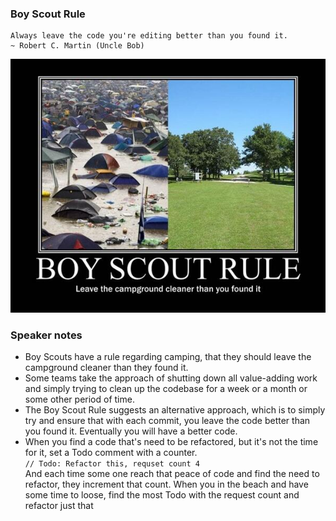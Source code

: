 ### Boy Scout Rule
    Always leave the code you're editing better than you found it. 
    ~ Robert C. Martin (Uncle Bob)

![](../images/boy-scout-rule.jpg)

### Speaker notes
- Boy Scouts have a rule regarding camping, that they should leave the campground cleaner than they found it.
- Some teams take the approach of shutting down all value-adding work and simply trying to clean up the codebase for a week or a month or some other period of time.
- The Boy Scout Rule suggests an alternative approach, which is to simply try and ensure that with each commit, you leave the code better than you found it. Eventually you will have a better code.
- When you find a code that's need to be refactored, but it's not the time for it, set a Todo comment with a counter.
  <br>
  `// Todo: Refactor this, requset count 4`
  <br>
  And each time some one reach that peace of code and find the need to refactor, they increment that count. When you in the beach and have some time to loose, find the most Todo with the request count and refactor just that
